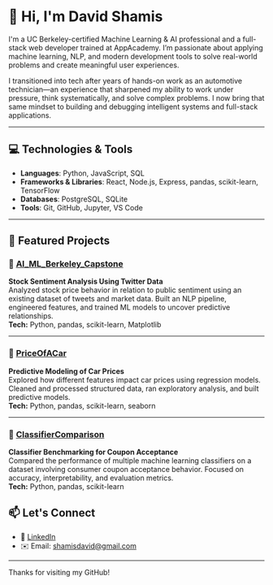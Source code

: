 # 👋 Hi, I'm David Shamis

I'm a UC Berkeley-certified Machine Learning & AI professional and a full-stack web developer trained at AppAcademy. I’m passionate about applying machine learning, NLP, and modern development tools to solve real-world problems and create meaningful user experiences.

I transitioned into tech after years of hands-on work as an automotive technician—an experience that sharpened my ability to work under pressure, think systematically, and solve complex problems. I now bring that same mindset to building and debugging intelligent systems and full-stack applications.

---

## 💻 Technologies & Tools
- **Languages**: Python, JavaScript, SQL
- **Frameworks & Libraries**: React, Node.js, Express, pandas, scikit-learn, TensorFlow
- **Databases**: PostgreSQL, SQLite
- **Tools**: Git, GitHub, Jupyter, VS Code

---

## 📂 Featured Projects

### 🔹 [AI_ML_Berkeley_Capstone](https://github.com/shamisdavid/AI_ML_Berkeley_Capstone)  
**Stock Sentiment Analysis Using Twitter Data**  
Analyzed stock price behavior in relation to public sentiment using an existing dataset of tweets and market data. Built an NLP pipeline, engineered features, and trained ML models to uncover predictive relationships.  
**Tech:** Python, pandas, scikit-learn, Matplotlib  

---

### 🔹 [PriceOfACar](https://github.com/shamisdavid/PriceOfACar)  
**Predictive Modeling of Car Prices**  
Explored how different features impact car prices using regression models. Cleaned and processed structured data, ran exploratory analysis, and built predictive models.  
**Tech:** Python, pandas, scikit-learn, seaborn  

---

### 🔹 [ClassifierComparison](https://github.com/shamisdavid/ClassifierComparison)  
**Classifier Benchmarking for Coupon Acceptance**  
Compared the performance of multiple machine learning classifiers on a dataset involving consumer coupon acceptance behavior. Focused on accuracy, interpretability, and evaluation metrics.  
**Tech:** Python, pandas, scikit-learn  

## 📫 Let's Connect

- 💼 [LinkedIn]([https://www.linkedin.com/in/YOUR-LINKEDIN-HERE](https://www.linkedin.com/in/david-shamis/))
- ✉️ Email: shamisdavid@gmail.com

---

Thanks for visiting my GitHub!
